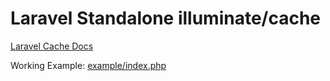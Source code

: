 # Laravel Standalone illuminate/cache

[Laravel Cache Docs](https://laravel.com/docs/9.x/cache)

Working Example: [example/index.php](example/index.php)
